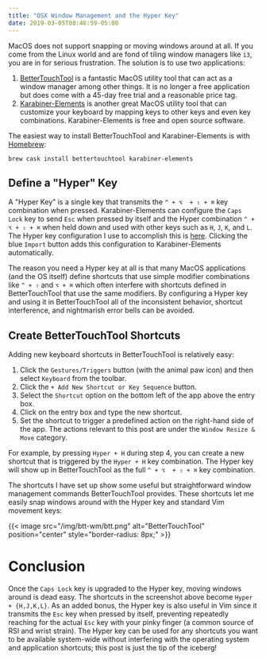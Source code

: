 ```yaml
---
title: "OSX Window Management and the Hyper Key"
date: 2019-03-05T08:46:59-05:00
---
```


MacOS does not support snapping or moving windows around at all. If you come from the Linux world and are fond of tiling window managers like `i3`, you are in for serious frustration. The solution is to use two applications:

1. [BetterTouchTool](https://folivora.ai/) is a fantastic MacOS utility tool that can act as a window manager among other things. It is no longer a free application but does come with a 45-day free trial and a reasonable price tag.
2. [Karabiner-Elements](https://github.com/tekezo/Karabiner-Elements) is another great MacOS utility tool that can customize your keyboard by mapping keys to other keys and even key combinations. Karabiner-Elements is free and open source software.

The easiest way to install BetterTouchTool and Karabiner-Elements is with [Homebrew](https://brew.sh/):

```console
brew cask install bettertouchtool karabiner-elements
```

## Define a "Hyper" Key
A "Hyper Key" is a single key that transmits the  `^ + ⌥  + ⇧ + ⌘` key combination when pressed. Karabiner-Elements can configure the `Caps Lock` key to send `Esc` when pressed by itself and the Hyper combination `^ + ⌥ + ⇧ + ⌘` when held down and used with other keys such as `H`, `J`, `K`, and `L`. The Hyper key configuration I use to accomplish this is [here](https://pqrs.org/osx/karabiner/complex_modifications/#caps_lock). Clicking the blue `Import` button adds this configuration to Karabiner-Elements automatically.

The reason you need a Hyper key at all is that many MacOS applications (and the OS itself) define shortcuts that use simple modifier combinations like `^ + ⇧` and `⌥ + ⌘` which often interfere with shortcuts defined in BetterTouchTool that use the same modifiers. By configuring a Hyper key and using it in BetterTouchTool all of the inconsistent behavior, shortcut interference, and nightmarish error bells can be avoided.

## Create BetterTouchTool Shortcuts
Adding new keyboard shortcuts in BetterTouchTool is relatively easy:

1. Click the `Gestures/Triggers` button (with the animal paw icon) and then select `Keyboard` from the toolbar.
1. Click the `+ Add New Shortcut or Key Sequence` button.
1. Select the `Shortcut` option on the bottom left of the app above the entry box.
1. Click on the entry box and type the new shortcut.
1. Set the shortcut to trigger a predefined action on the right-hand side of the app. The actions relevant to this post are under the `Window Resize & Move` category.

For example, by pressing `Hyper + H` during step 4, you can create a new shortcut that is triggered by the `Hyper + H` key combination. The Hyper key will show up in BetterTouchTool as the full `^ + ⌥  + ⇧ + ⌘` key combination.

The shortcuts I have set up show some useful but straightforward window management commands BetterTouchTool provides. These shortcuts let me easily snap windows around with the Hyper key and standard Vim movement keys:

{{< image src="/img/btt-wm/btt.png" alt="BetterTouchTool" position="center" style="border-radius: 8px;" >}}

# Conclusion
Once the `Caps Lock` key is upgraded to the Hyper key, moving windows around is dead easy. The shortcuts in the screenshot above become `Hyper + {H,J,K,L}`. As an added bonus, the Hyper key is also useful in Vim since it transmits the `Esc` key when pressed by itself, preventing repeatedly reaching for the actual `Esc` key with your pinky finger (a common source of RSI and wrist strain). The Hyper key can be used for any shortcuts you want to be available system-wide without interfering with the operating system and application shortcuts; this post is just the tip of the iceberg!
